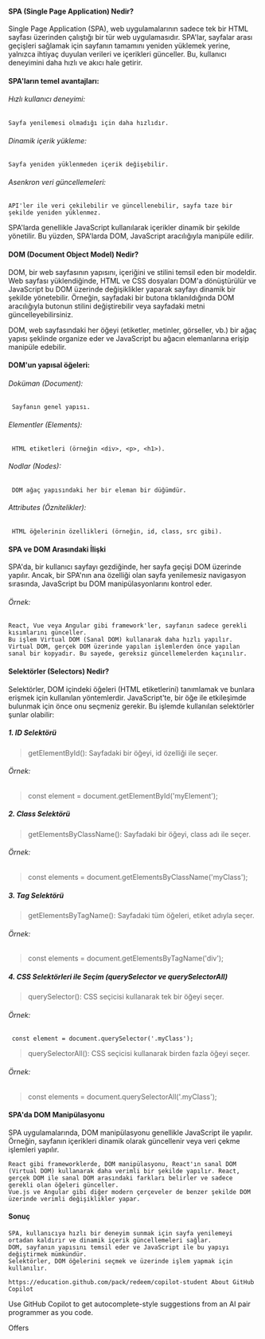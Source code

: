 #### SPA (Single Page Application) Nedir?

Single Page Application (SPA), web uygulamalarının sadece tek bir HTML sayfası üzerinden çalıştığı bir tür web uygulamasıdır. SPA'lar, sayfalar arası geçişleri sağlamak için sayfanın tamamını yeniden yüklemek yerine, yalnızca ihtiyaç duyulan verileri ve içerikleri günceller. Bu, kullanıcı deneyimini daha hızlı ve akıcı hale getirir.

#### SPA'ların temel avantajları:

###### Hızlı kullanıcı deneyimi:

    Sayfa yenilemesi olmadığı için daha hızlıdır.

###### Dinamik içerik yükleme:

    Sayfa yeniden yüklenmeden içerik değişebilir.

###### Asenkron veri güncellemeleri:

    API'ler ile veri çekilebilir ve güncellenebilir, sayfa taze bir şekilde yeniden yüklenmez.

SPA'larda genellikle JavaScript kullanılarak içerikler dinamik bir şekilde yönetilir. Bu yüzden, SPA'larda DOM, JavaScript aracılığıyla manipüle edilir.

#### DOM (Document Object Model) Nedir?

DOM, bir web sayfasının yapısını, içeriğini ve stilini temsil eden bir modeldir. Web sayfası yüklendiğinde, HTML ve CSS dosyaları DOM'a dönüştürülür ve JavaScript bu DOM üzerinde değişiklikler yaparak sayfayı dinamik bir şekilde yönetebilir. Örneğin, sayfadaki bir butona tıklanıldığında DOM aracılığıyla butonun stilini değiştirebilir veya sayfadaki metni güncelleyebilirsiniz.

DOM, web sayfasındaki her öğeyi (etiketler, metinler, görseller, vb.) bir ağaç yapısı şeklinde organize eder ve JavaScript bu ağacın elemanlarına erişip manipüle edebilir.

#### DOM'un yapısal öğeleri:

###### Doküman (Document):

     Sayfanın genel yapısı.

###### Elementler (Elements):

     HTML etiketleri (örneğin <div>, <p>, <h1>).

###### Nodlar (Nodes):

     DOM ağaç yapısındaki her bir eleman bir düğümdür.

###### Attributes (Öznitelikler):

     HTML öğelerinin özellikleri (örneğin, id, class, src gibi).

#### SPA ve DOM Arasındaki İlişki

SPA'da, bir kullanıcı sayfayı gezdiğinde, her sayfa geçişi DOM üzerinde yapılır. Ancak, bir SPA'nın ana özelliği olan sayfa yenilemesiz navigasyon sırasında, JavaScript bu DOM manipülasyonlarını kontrol eder.

###### Örnek:

    React, Vue veya Angular gibi framework'ler, sayfanın sadece gerekli kısımlarını günceller.
    Bu işlem Virtual DOM (Sanal DOM) kullanarak daha hızlı yapılır. Virtual DOM, gerçek DOM üzerinde yapılan işlemlerden önce yapılan sanal bir kopyadır. Bu sayede, gereksiz güncellemelerden kaçınılır.

#### Selektörler (Selectors) Nedir?

Selektörler, DOM içindeki öğeleri (HTML etiketlerini) tanımlamak ve bunlara erişmek için kullanılan yöntemlerdir. JavaScript'te, bir öğe ile etkileşimde bulunmak için önce onu seçmeniz gerekir. Bu işlemde kullanılan selektörler şunlar olabilir:

##### 1. ID Selektörü

> getElementById(): Sayfadaki bir öğeyi, id özelliği ile seçer.

###### Örnek:

> const element = document.getElementById('myElement');

##### 2. Class Selektörü

> getElementsByClassName(): Sayfadaki bir öğeyi, class adı ile seçer.

###### Örnek:

> const elements = document.getElementsByClassName('myClass');

##### 3. Tag Selektörü

> getElementsByTagName(): Sayfadaki tüm öğeleri, etiket adıyla seçer.

###### Örnek:

> const elements = document.getElementsByTagName('div');

##### 4. CSS Selektörleri ile Seçim (querySelector ve querySelectorAll)

> querySelector(): CSS seçicisi kullanarak tek bir öğeyi seçer.

###### Örnek:

     const element = document.querySelector('.myClass');

> querySelectorAll(): CSS seçicisi kullanarak birden fazla öğeyi seçer.

###### Örnek:

> const elements = document.querySelectorAll('.myClass');

#### SPA'da DOM Manipülasyonu

SPA uygulamalarında, DOM manipülasyonu genellikle JavaScript ile yapılır. Örneğin, sayfanın içerikleri dinamik olarak güncellenir veya veri çekme işlemleri yapılır.

    React gibi frameworklerde, DOM manipülasyonu, React'ın sanal DOM (Virtual DOM) kullanarak daha verimli bir şekilde yapılır. React, gerçek DOM ile sanal DOM arasındaki farkları belirler ve sadece gerekli olan öğeleri günceller.
    Vue.js ve Angular gibi diğer modern çerçeveler de benzer şekilde DOM üzerinde verimli değişiklikler yapar.

#### Sonuç

    SPA, kullanıcıya hızlı bir deneyim sunmak için sayfa yenilemeyi ortadan kaldırır ve dinamik içerik güncellemeleri sağlar.
    DOM, sayfanın yapısını temsil eder ve JavaScript ile bu yapıyı değiştirmek mümkündür.
    Selektörler, DOM öğelerini seçmek ve üzerinde işlem yapmak için kullanılır.

    https://education.github.com/pack/redeem/copilot-student About GitHub Copilot
Use GitHub Copilot to get autocomplete-style suggestions from an AI pair programmer as you code.

Offers

